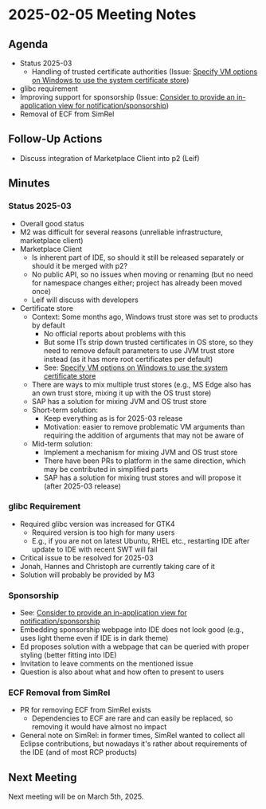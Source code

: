 # 2025-02-05 Meeting Notes

## Agenda

- Status 2025-03
  - Handling of trusted certificate authorities (Issue: [Specify VM options on Windows to use the system certificate store](https://github.com/eclipse-packaging/packages/pull/224#issuecomment-2627576123))
- glibc requirement
- Improving support for sponsorship (Issue: [Consider to provide an in-application view for notification/sponsorship](https://github.com/eclipse-oomph/oomph/issues/134))
- Removal of ECF from SimRel


## Follow-Up Actions

- Discuss integration of Marketplace Client into p2 (Leif)


## Minutes

### Status 2025-03

- Overall good status
- M2 was difficult for several reasons (unreliable infrastructure, marketplace client)
- Marketplace Client
  - Is inherent part of IDE, so should it still be released separately or should it be merged with p2?
  - No public API, so no issues when moving or renaming (but no need for namespace changes either; project has already been moved once)
  - Leif will discuss with developers
- Certificate store
  - Context: Some months ago, Windows trust store was set to products by default
    - No official reports about problems with this
    - But some ITs strip down trusted certificates in OS store, so they need to remove default parameters to use JVM trust store instead (as it has more root certificates per default)
    - See: [Specify VM options on Windows to use the system certificate store](https://github.com/eclipse-packaging/packages/pull/224#issuecomment-2627576123)
  - There are ways to mix multiple trust stores (e.g., MS Edge also has an own trust store, mixing it up with the OS trust store)
  - SAP has a solution for mixing JVM and OS trust store
  - Short-term solution:
    - Keep everything as is for 2025-03 release
    - Motivation: easier to remove problematic VM arguments than requiring the addition of arguments that may not be aware of
  - Mid-term solution:
    - Implement a mechanism for mixing JVM and OS trust store
    - There have been PRs to platform in the same direction, which may be contributed in simplified parts
    - SAP has a solution for mixing trust stores and will propose it (after 2025-03 release)

### glibc Requirement
- Required glibc version was increased for GTK4
  - Required version is too high for many users
  - E.g., if you are not on latest Ubuntu, RHEL etc., restarting IDE after update to IDE with recent SWT will fail
- Critical issue to be resolved for 2025-03
- Jonah, Hannes and Christoph are currently taking care of it
- Solution will probably be provided by M3

### Sponsorship
- See: [Consider to provide an in-application view for notification/sponsorship](https://github.com/eclipse-oomph/oomph/issues/134)
- Embedding sponsorship webpage into IDE does not look good (e.g., uses light theme even if IDE is in dark theme)
- Ed proposes solution with a webpage that can be queried with proper styling (better fitting into IDE)
- Invitation to leave comments on the mentioned issue
- Question is also about what and how often to present to users

### ECF Removal from SimRel
- PR for removing ECF from SimRel exists
    - Dependencies to ECF are rare and can easily be replaced, so removing it would have almost no impact
- General note on SimRel: in former times, SimRel wanted to collect all Eclipse contributions, but nowadays it's rather about requirements of the IDE (and of most RCP products)


## Next Meeting

Next meeting will be on March 5th, 2025.
